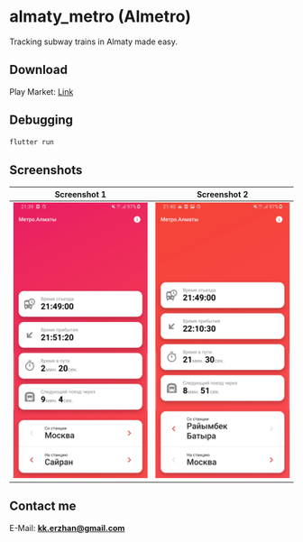 # almaty_metro (Almetro)

Tracking subway trains in Almaty made easy.

## Download

Play Market: [Link](https://play.google.com/store/apps/details?id=com.kekland.almetro)

## Debugging

```bash
flutter run
```

## Screenshots
Screenshot 1               |  Screenshot 2
:-------------------------:|:-------------------------:
![Screenshot 1](./screenshots/Screenshot_20190324-213956.jpg)  |  ![Screenshot 2](./screenshots/Screenshot_20190324-214008.jpg)

 

## Contact me

E-Mail: **kk.erzhan@gmail.com**